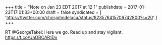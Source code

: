 +++
title = "Note on Jan 23 EDT 2017 at 12:1"
publishdate = 2017-01-23T17:01:33+00:00
draft = false
syndicated = [ 'https://twitter.com/chrisjohndeluca/status/823576415706742800?s=20' ]
+++

RT @GeorgeTakei: Here we go. Read up and stay vigilant. https://t.co/UaOBCAR1Dv

